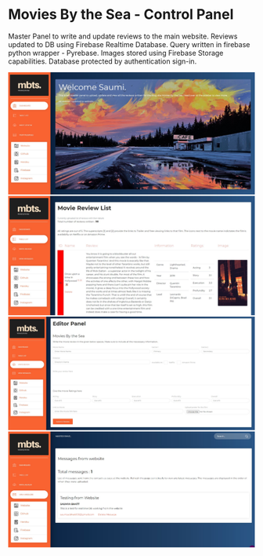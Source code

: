 # Movies By the Sea - Control Panel

Master Panel to write and update reviews to the main website. Reviews updated to DB using Firebase Realtime Database. Query written in firebase python wrapper - Pyrebase. Images stored using Firebase Storage capabilities. Database protected by authentication sign-in.

!['Screentshot1'](Extra/Images/home.jpg)
!['Screentshot2'](Extra/Images/table.jpg)
!['Screentshot2'](Extra/Images/edit.jpg)
!['Screentshot2'](Extra/Images/message.jpg)